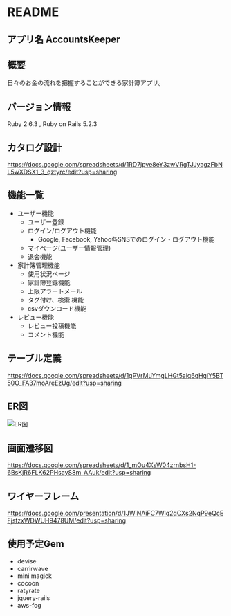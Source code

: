 # README

## アプリ名 AccountsKeeper

## 概要

  日々のお金の流れを把握することができる家計簿アプリ。

## バージョン情報

  Ruby 2.6.3 ,
  Ruby on Rails 5.2.3

## カタログ設計
https://docs.google.com/spreadsheets/d/1RD7jpve8eY3zwVRgTJJyagzFbNL5wXDSX1_3_qztyrc/edit?usp=sharing

## 機能一覧

- ユーザー機能 
  - ユーザー登録
  - ログイン/ログアウト機能 
    - Google, Facebook, Yahoo各SNSでのログイン・ログアウト機能
  -  マイページ(ユーザー情報管理)
  - 退会機能　
-  家計簿管理機能
    - 使用状況ページ 
    - 家計簿登録機能
    - 上限アラートメール
    -  タグ付け、検索 機能
    -  csvダウンロード機能
-  レビュー機能
    - レビュー投稿機能
    - コメント機能
    

## テーブル定義
https://docs.google.com/spreadsheets/d/1gPVrMuYmgLHGt5aiq6qHgiY5BT50O_FA37moAreEzUg/edit?usp=sharing

## ER図 
![ER図](https://i.imgur.com/hoMFDnh.png)

## 画面遷移図
 https://docs.google.com/spreadsheets/d/1_mOu4XsW04zrnbsH1-6BsKjR6FLK62PHsayS8m_AAuk/edit?usp=sharing
## ワイヤーフレーム
https://docs.google.com/presentation/d/1JWiNAiFC7Wlq2qCXs2NqP9eQcEFjstzxWDWUH9478UM/edit?usp=sharing
## 使用予定Gem
- devise 
- carrirwave 
- mini magick 
- cocoon 
- ratyrate 
- jquery-rails 
- aws-fog 


